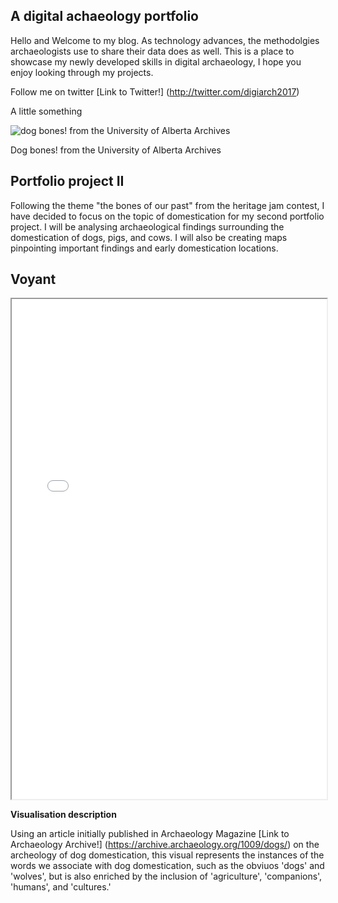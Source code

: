 ## A digital achaeology portfolio

Hello and Welcome to my blog. As technology advances, the methodolgies archaeologists use to share their data does as well. This is a place to showcase my newly developed skills in digital archaeology, I hope you enjoy looking through my projects. 

Follow me on twitter [Link to Twitter!] (http://twitter.com/digiarch2017)

A little something

![dog bones! from the University of Alberta Archives](https://i.cbc.ca/1.3479702.1457380931!/fileImage/httpImage/image.JPG_gen/derivatives/original_620/dog-bones.JPG)

Dog bones! from the University of Alberta Archives

## Portfolio project II

Following the theme "the bones of our past" from the heritage jam contest, I have decided to focus on the topic of domestication for my second portfolio project. I will be analysing archaeological findings surrounding the domestication of dogs, pigs, and cows. I will also be creating maps pinpointing important findings and early domestication locations. 

## Voyant 

<a>
<iframe style='width: 100%; height: 800px' src='//voyant-tools.org/?visible=155&view=Cirrus&corpus=25756ab45df5c8620fd00c67e152f831'></iframe></a>

**Visualisation description**

Using an article initially published in Archaeology Magazine [Link to Archaeology Archive!] (https://archive.archaeology.org/1009/dogs/) on the archeology of dog domestication, this visual represents the instances of the words we associate with dog domestication, such as the obviuos 'dogs' and 'wolves', but is also enriched by the inclusion of 'agriculture', 'companions', 'humans', and 'cultures.'
